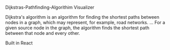 Dijkstras-Pathfinding-Algorithim Visualizer

Dijkstra's algorithm is an algorithm for finding the shortest paths between nodes in a graph, which may represent, for example, road networks. ... For a given source node in the graph, the algorithm finds the shortest path between that node and every other.

Built in React

